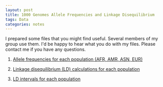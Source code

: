 ```yaml
---
layout: post
title: 1000 Genomes Allele Frequencies and Linkage Disequilibrium
tags: Data
categories: notes
---
```


I prepared some files that you might find useful. Several members of my group
use them. I'd be happy to hear what you do with my files. Please contact me if
you have any questions.

1. [Allele frequencies for each population (AFR, AMR, ASN, EUR)][freq]

2. [Linkage disequilibrium (LD) calculations for each population][pairwise_ld]

3. [LD intervals for each population][ld_intervals]

[tgp]: http://www.1000genomes.org
[freq]: https://data.broadinstitute.org/srlab/BEAGLE/1kG-beagle-release3/freq/
[pairwise_ld]: https://data.broadinstitute.org/srlab/BEAGLE/1kG-beagle-release3/pairwise_ld/r2_ge_0.8/
[ld_intervals]: https://data.broadinstitute.org/srlab/BEAGLE/1kG-beagle-release3/ld_intervals/
